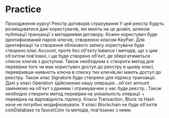 # Practice
Проходження курсу!
Реєстр договорів страхування
У цей реєстр будуть розміщуватися дані користувачів, які мають на це дозвіл, шляхом публікації транзакції з метаданими договору. Кожен користувач буде ідентифікований парою ключів, створеною класом KeyPair. Для ідентифікації та створення облікового запису користувача буде створено клас Account, проте без об'єкту balance і методів, що з цим об'єктом пов'язані, і ще буде створено об'єкт, де зберігатиметься список ключів з доступом. Також необхідним є створити метод для перевірки того чи має користувач доступ до реєстру в цьому класі, перевіривши наявність ключа в списку тих ключів,які мають доступ до реєстру.
Також клас Signature  буде створено для підпису транзакції.
Далі у класі Operation здійснюємо нашу операцію...об'єкт amount заміняємо на об'єкт з даними і отримувачем у нас буде реєстр...Також необхідно створити метод перевірки на унікальність операції + перевірка на відповідність підпису.
Класи Transaction, Block та Hash  наче не потрібно модифіковувати.
У класі Blockchain не буде об'єктів coinDatabase та faucetCoin та методів, пов'язаних з ними.
